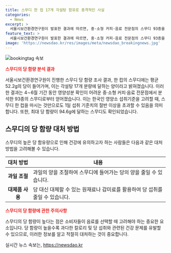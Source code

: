 ```yaml
---
title: 스무디 한 컵 17개 각설탕 함유로 충격적인 사실
categories:
  - News
excerpt: >
  서울시보건환경연구원이 발표한 결과에 따르면, 중·소형 커피·음료 전문점의 스무디 93종을 분석한 결과, 한 컵 스무디에 평균 52.2g의 당이 들어가며, 이는 각설탕 17개 분량에 달한다. 이는 한국인 영양소 섭취기준을 고려할 때 1일 섭취 기준치의 절반 이상을 초과하는 양이며, 당 함량이 94.6g에 이르는 스무디도 확인되었다.
feature_text: >
  서울시보건환경연구원이 발표한 결과에 따르면, 중·소형 커피·음료 전문점의 스무디 93종을 분석한 결과, 한 컵 스무디에 평균 52.2g의 당이 들어가며, 이는 각설탕 17개 분량에 달한다. 이는 한국인 영양소 섭취기준을 고려할 때 1일 섭취 기준치의 절반 이상을 초과하는 양이며, 당 함량이 94.6g에 이르는 스무디도 확인되었다.
image: 'https://newsdao.kr/res/images/meta/newsdao_breakingnews.jpg'
---
```


<p><img src="https://newsdao.kr/res/images/meta/newsdao_breakingnews.jpg" alt="bookingtag 속보" /></p>

<p><b><span style="color: #ee2323;">스무디의 당 함량 분석 결과</span></b></p>

<p data-ke-size="size16">서울시보건환경연구원이 진행한 스무디 당 함량 조사 결과, 한 컵의 스무디에는 평균 52.2g의 당이 들어가며, 이는 각설탕 17개 분량에 달하는 양이라고 밝혀졌습니다. 이러한 결과는 4∼6월 기간 동안 영양성분 확인이 어려운 중·소형 커피·음료 전문점에서 분석한 93종의 스무디로부터 얻어졌습니다. 이는 한국인 영양소 섭취기준을 고려할 때, 스무디 한 컵을 마시는 것만으로도 1일 섭취 기준치의 절반 이상을 초과할 수 있음을 의미합니다. 또한, 최대 당 함량이 94.6g에 달하는 스무디도 확인되었습니다.</p>

<h2 data-ke-size="size26">스무디의 당 함량 대처 방법</h2>

<p data-ke-size="size16">스무디의 높은 당 함유량으로 인해 건강에 유의하고자 하는 사람들은 다음과 같은 대처 방법을 고려해볼 수 있습니다.</p>

<table>
    <thead>
        <tr>
            <th>대처 방법</th>
            <th>내용</th>
        </tr>
    </thead>
    <tbody>
        <tr>
            <td style="text-align: center; height: 17px;"><b>과일 조절</b></td>
            <td>과일의 양을 조절하여 스무디에 들어가는 당의 양을 줄일 수 있습니다.</td>
        </tr>
        <tr>
            <td style="text-align: center; height: 17px;"><b>대체품 사용</b></td>
            <td>당 대신 대체할 수 있는 원재료나 감미료를 활용하여 당 섭취를 줄일 수 있습니다.</td>
        </tr>
    </tbody>
</table>

<p><b><span style="color: #ee2323;">스무디의 당 함량에 관한 주의사항</span></b></p>

<p data-ke-size="size16">스무디의 당 함량이 높다는 점은 소비자들이 음료를 선택할 때 고려해야 하는 중요한 요소입니다. 당 함량이 높을수록 과다한 칼로리 및 당 섭취와 관련된 건강 문제를 유발할 수 있으므로, 이러한 정보를 알고 적절히 대처하는 것이 중요합니다.</p>
실시간 뉴스 속보는, <a href="https://newsdao.kr" rel="dofollow">https://newsdao.kr</a>


